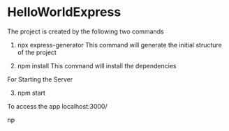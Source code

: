# HelloWorldExpress

The project is created by the following two commands

1) npx express-generator
This command will generate the initial structure of the project

2) npm install
This command  will install the dependencies

For Starting the Server

3) npm start

To access the app
localhost:3000/





np